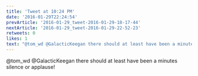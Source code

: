 ```yaml
---
title: 'Tweet at 10:24 PM'
date: '2016-01-29T22:24:54'
prevArticle: '2016-01-29_tweet-2016-01-29-18-17-44'
nextArticle: '2016-01-29_tweet-2016-01-29-22-52-23'
retweets: 0
likes: 1
text: "@tom_wd @GalacticKeegan there should at least have been a minutes silence or applause!"
---
```

@tom_wd @GalacticKeegan there should at least have been a minutes silence or applause!